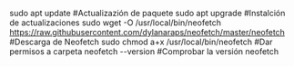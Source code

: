sudo apt update                                                                                             #Actualizazión de paquete
sudo apt upgrade                                                                                            #Instalción de actualizaciones
sudo wget -O /usr/local/bin/neofetch https://raw.githubusercontent.com/dylanaraps/neofetch/master/neofetch  #Descarga de Neofetch
sudo chmod a+x /usr/local/bin/neofetch                                                                      #Dar permisos a carpeta
neofetch --version                                                                                          #Comprobar la versión
neofetch
